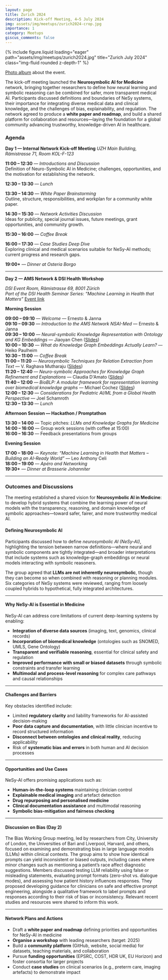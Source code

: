 ```yaml
---
layout: page
title: Zurich 2024
description: Kick-off Meeting, 4–5 July 2024
img: assets/img/meetups/zurich2024-crop.jpg
importance: 1
category: Meetups
giscus_comments: false
---
```


<div class="row">
    <div class="col-sm mt-3 mt-md-0">
        {% include figure.liquid loading="eager" path="assets/img/meetups/zurich2024.jpg" title="Zurich July 2024" class="img-fluid rounded z-depth-1" %}
    </div>
</div>
<!-- div class="caption">
    This image can also have a caption. It's like magic.
</div -->

[Photo album](https://photos.app.goo.gl/1rJgUnT36WHGh15p8) about the event.

The kick-off meeting launched the **Neurosymbolic AI for Medicine** network, bringing together researchers to define how neural learning and symbolic reasoning can be combined for safer, more transparent medical AI. Participants discussed definitions and boundaries of NeSy systems, their importance for integrating diverse medical data and clinical knowledge, and the challenges of bias, explainability, and regulation. The network agreed to produce a **white paper and roadmap**, and build a shared platform for collaboration and resources—laying the foundation for a global community advancing trustworthy, knowledge-driven AI in healthcare.


### Agenda

**Day 1 — Internal Network Kick-off Meeting**
_UZH Main Building, Rämistrasse 71, Room KOL-F-123_

**11:00 – 12:30** — _Introductions and Discussion_  
Definition of Neuro-Symbolic AI in Medicine; challenges, opportunities, and the motivation for establishing the network.

**12:30 – 13:30** — _Lunch_

**13:30 – 14:30** — _White Paper Brainstorming_  
Outline, structure, responsibilities, and workplan for a community white paper.

**14:30 – 15:30** — _Network Activities Discussion_  
Ideas for publicity, special journal issues, future meetings, grant opportunities, and community growth.

**15:30 – 16:00** — _Coffee Break_

**16:00 – 17:30** — _Case Studies Deep Dive_  
Exploring clinical and medical scenarios suitable for NeSy-AI methods; current progress and research gaps.

**19:00+** — _Dinner at Osteria Borgo_

---

**Day 2 — AMS Network & DSI Health Workshop**

_DSI Event Room, Rämistrasse 69, 8001 Zürich_  
_Part of the DSI Health Seminar Series: “Machine Learning in Health that Matters”_
[Event link](https://health.dsi.uzh.ch/news/save-the-date-machine-learning-in-health-that-matters-july-5th/)

**Morning Session**

**09:00 – 09:10** — _Welcome_ — Ernesto & Janna  
**09:10 – 09:30** — _Introduction to the AMS Network NSAI-Med_ — Ernesto & Janna  
**09:30 – 10:00** — _Neural-symbolic Knowledge Representation with Ontology and KG Embeddings_ — Jiaoyan Chen ([Slides](../../assets/pdf/meetups/zurich-jiaoyan.pdf))  
**10:00 – 10:30** — _What do Knowledge Graph Embeddings Actually Learn?_ — Heiko Paulheim  
**10:30 – 11:00** — _Coffee Break_  
**11:00 – 11:20** — _Neurosymbolic Techniques for Relation Extraction from Text_ — V. Raghava Mutharaju  ([Slides](../../assets/pdf/meetups/zurich-raghava.pdf))  
**11:20 – 12:40** — _Neuro-symbolic Approaches for Knowledge Graph Refinement and Explanations_ — Claudia D'Amato ([Slides](../../assets/pdf/meetups/zurich-claudia.pdf))  
**11:40 – 12:00** — _BioBLP: A modular framework for representation learning over biomedical knowledge graphs_ — Michael Cochez ([Slides](../../assets/pdf/meetups/zurich-michael.pdf))  
**12:00 – 12:30** — _Considerations for Pediatric AI/ML from a Global Health Perspective_ — Joel Schamroth  
**12:30 – 13:30** — _Lunch_


**Afternoon Session — Hackathon / Promptathon**

**13:30 – 14:00** — Topic pitches: _LLMs and Knowledge Graphs for Medicine_  
**14:00 – 16:00** — Group work sessions (with coffee at 15:00)  
**16:00 – 16:30** — Feedback presentations from groups

**Evening Session**

**17:00 – 18:00** — _Keynote: “Machine Learning in Health that Matters – Building an AI-Ready World”_ — Leo Anthony Celi  
**18:00 – 19:00** — _Apéro and Networking_  
**19:30+** — _Dinner at Brasserie Johanniter_

---

### Outcomes and Discussions

The meeting established a shared vision for **Neurosymbolic AI in Medicine**:  
to develop hybrid systems that combine the learning power of neural models with the transparency, reasoning, and domain knowledge of symbolic approaches—toward safer, fairer, and more trustworthy medical AI.

#### Defining Neurosymbolic AI

Participants discussed how to define _neurosymbolic AI (NeSy-AI)_, highlighting the tension between narrow definitions—where neural and symbolic components are tightly integrated—and broader interpretations that include systems such as knowledge-graph embeddings or neural models interacting with symbolic reasoners.

The group agreed that **LLMs are not inherently neurosymbolic**, though they can become so when combined with reasoning or planning modules. Six categories of NeSy systems were reviewed, ranging from loosely coupled hybrids to hypothetical, fully integrated architectures.

---

#### Why NeSy-AI is Essential in Medicine

NeSy-AI can address core limitations of current deep-learning systems by enabling:

- **Integration of diverse data sources** (imaging, text, genomics, clinical records)
- **Incorporation of biomedical knowledge** (ontologies such as SNOMED, UMLS, Gene Ontology)
- **Transparent and verifiable reasoning**, essential for clinical safety and regulation
- **Improved performance with small or biased datasets** through symbolic constraints and transfer learning
- **Multimodal and process-level reasoning** for complex care pathways and causal relationships

---

#### Challenges and Barriers

Key obstacles identified include:

- Limited **regulatory clarity** and liability frameworks for AI-assisted decision-making
- **Poor data capture and documentation**, with little clinician incentive to record structured information
- **Disconnect between ontologies and clinical reality**, reducing applicability
- Risk of **systematic bias and errors** in both human and AI decision processes

---

#### Opportunities and Use Cases

NeSy-AI offers promising applications such as:

- **Human-in-the-loop systems** maintaining clinician control
- **Explainable medical imaging** and artefact detection
- **Drug repurposing and personalised medicine**
- **Clinical documentation assistance** and multimodal reasoning
- **Symbolic bias-mitigation and fairness checking**

---

#### Discussion on Bias (Day 2)

The Bias Working Group meeting, led by researchers from City, University of London, the Universities of Bari and Liverpool, Harvard, and others, focused on examining and demonstrating bias in large language models (LLMs) within clinical contexts. The group aims to show how identical prompts can yield inconsistent or biased outputs, including cases where minor changes such as mentioning a patient’s race affect diagnostic suggestions. Members discussed testing LLM reliability using false or misleading statements, evaluating prompt formats (zero-shot vs. dialogue modes), and assessing how patient history influences responses. They proposed developing guidance for clinicians on safe and effective prompt engineering, alongside a qualitative framework to label prompts and responses according to their risk of bias or inconsistency. Relevant recent studies and resources were shared to inform this work.

---

#### Network Plans and Actions

- Draft a **white paper and roadmap** defining priorities and opportunities for NeSy-AI in medicine
- **Organise a workshop** with leading researchers (target: 2025)
- Build a **community platform** (GitHub, website, social media) for datasets, teaching materials, and collaboration
- Pursue **funding opportunities** (EPSRC, COST, HDR UK, EU Horizon) and foster consortia for larger projects
- Conduct **case studies** on clinical scenarios (e.g., preterm care, imaging artefacts) to demonstrate impact
